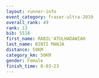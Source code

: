 ```yaml
---
layout: runner-info 
event_category: fraser-ultra-2019 
overall_rank: 49
rank: 13
bib: 5518
first_name: RABIL'ATULHADAWIAH
last_name: BINTI MANJA
distance: 50KM
category_km: 50KM
gender: Female
finish_time: 8-03-23
---
```

